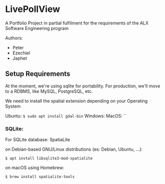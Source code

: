 # LivePollView
A Portfolio Project in partial fulfilment for the requirements of the ALX Software Engineering program

Authors:
- Peter
- Ezechiel
- Japhet


## Setup Requirements
At the moment, we're using sqlite for portability. For production, we'll move to a RDBMS, like
MySQL, PostgreSQL, etc.

We need to install the spatial extension depending on your Operating System

Ubuntu: `$ sudo apt install gdal-bin`
Windows: 
MacOS: ``
### SQLite:
For SQLite database: SpatiaLite

on Debian-based GNU/Linux distributions (es: Debian, Ubuntu, …):

`$ apt install libsqlite3-mod-spatialite`

on macOS using Homebrew:

`$ brew install spatialite-tools`
